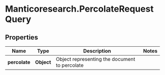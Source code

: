 # Manticoresearch.PercolateRequestQuery

## Properties

Name | Type | Description | Notes
------------ | ------------- | ------------- | -------------
**percolate** | **Object** | Object representing the document to percolate | 


